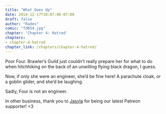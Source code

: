 ```yaml
---
title: "What Goes Up"
date: 2014-12-17T10:07:00-07:00
draft: false
author: "Rades"
comic: "fd054.jpg"
chapter: 'Chapter 4: Hatred'
chapters:
- chapter-4-hatred
chapter_link: /chapters/chapter-4-hatred/
---
```


Poor Four. Brawler’s Guild just couldn’t really prepare her for what to do when hitchhiking on the back of an unwilling flying black dragon, I guess.


Now, if only she were an engineer, she’d be fine here! A parachute cloak, or a goblin glider, and she’d be laughing.


Sadly, Four is not an engineer.


In other business, thank you to [Jasyla](http://www.cannotbetamed.com/) for being our latest Patreon supporter! &lt;3


